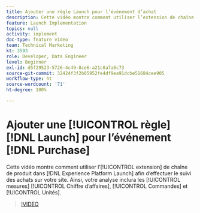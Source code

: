 ```yaml
---
title: Ajouter une règle Launch pour l’événement d’achat
description: Cette vidéo montre comment utiliser l’extension de chaîne de produit dans Launch afin d’effectuer le suivi des achats sur votre site. Ainsi, votre analyse inclura les mesures Chiffre d’affaires, Commandes et Unités.
feature: Launch Implementation
topics: null
activity: implement
doc-type: feature video
team: Technical Marketing
kt: 3593
role: Developer, Data Engineer
level: Beginner
exl-id: d5f29523-5726-4c49-8ce6-a21c0a7a6c73
source-git-commit: 32424f3f2b05952fe4df9ea91dcbe51684cee905
workflow-type: ht
source-wordcount: '71'
ht-degree: 100%

---
```


# Ajouter une [!UICONTROL règle] [!DNL Launch] pour l’événement [!DNL Purchase]

Cette vidéo montre comment utiliser l’[!UICONTROL extension] de chaîne de produit dans [!DNL Experience Platform Launch] afin d’effectuer le suivi des achats sur votre site. Ainsi, votre analyse inclura les [!UICONTROL mesures] [!UICONTROL Chiffre d’affaires], [!UICONTROL Commandes] et [!UICONTROL Unités].

>[!VIDEO](https://video.tv.adobe.com/v/28766/?quality=12)
